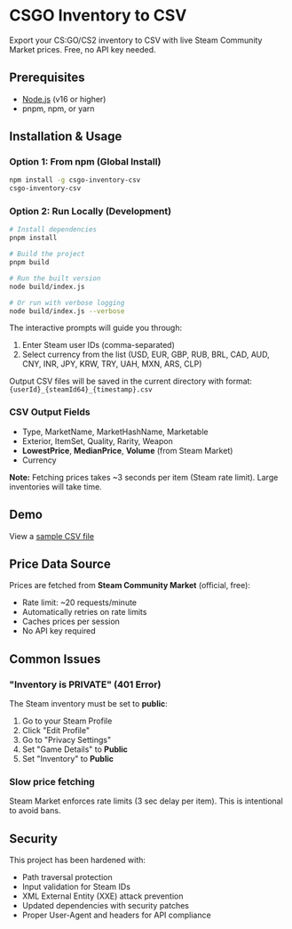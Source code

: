 # CSGO Inventory to CSV

Export your CS:GO/CS2 inventory to CSV with live Steam Community Market prices. Free, no API key needed.

## Prerequisites

- [Node.js](https://nodejs.org/en/download) (v16 or higher)
- pnpm, npm, or yarn

## Installation & Usage

### Option 1: From npm (Global Install)

```bash
npm install -g csgo-inventory-csv
csgo-inventory-csv
```

### Option 2: Run Locally (Development)

```bash
# Install dependencies
pnpm install

# Build the project
pnpm build

# Run the built version
node build/index.js

# Or run with verbose logging
node build/index.js --verbose
```

The interactive prompts will guide you through:
1. Enter Steam user IDs (comma-separated)
2. Select currency from the list (USD, EUR, GBP, RUB, BRL, CAD, AUD, CNY, INR, JPY, KRW, TRY, UAH, MXN, ARS, CLP)

Output CSV files will be saved in the current directory with format: `{userId}_{steamId64}_{timestamp}.csv`

### CSV Output Fields
- Type, MarketName, MarketHashName, Marketable
- Exterior, ItemSet, Quality, Rarity, Weapon
- **LowestPrice**, **MedianPrice**, **Volume** (from Steam Market)
- Currency

**Note:** Fetching prices takes ~3 seconds per item (Steam rate limit). Large inventories will take time.

## Demo

View a [sample CSV file](https://github.com/vict0rcarvalh0/cs2-inventory-to-csv/blob/main/assets/homerokb_76561198074182328_1759429635.csv)

## Price Data Source

Prices are fetched from **Steam Community Market** (official, free):
- Rate limit: ~20 requests/minute
- Automatically retries on rate limits
- Caches prices per session
- No API key required

## Common Issues

### "Inventory is PRIVATE" (401 Error)
The Steam inventory must be set to **public**:
1. Go to your Steam Profile
2. Click "Edit Profile"
3. Go to "Privacy Settings"
4. Set "Game Details" to **Public**
5. Set "Inventory" to **Public**

### Slow price fetching
Steam Market enforces rate limits (3 sec delay per item). This is intentional to avoid bans.

## Security

This project has been hardened with:
- Path traversal protection
- Input validation for Steam IDs
- XML External Entity (XXE) attack prevention
- Updated dependencies with security patches
- Proper User-Agent and headers for API compliance
